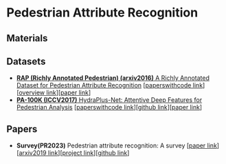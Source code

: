 # Pedestrian Attribute Recognition

## Materials


## Datasets

* [**RAP (Richly Annotated Pedestrian) (arxiv2016)** A Richly Annotated Dataset for Pedestrian Attribute Recognition](http://www.rapdataset.com/) [[paperswithcode link](https://paperswithcode.com/dataset/rap)][[overview link](http://www.rapdataset.com/rapv1.html)][[paper link](https://arxiv.org/abs/1603.07054)]
* [**PA-100K (ICCV2017)** HydraPlus-Net: Attentive Deep Features for Pedestrian Analysis](https://arxiv.org/abs/1709.09930v1) [[paperswithcode link](https://paperswithcode.com/dataset/pa-100k)][[github link](https://github.com/xh-liu/HydraPlus-Net)][[paper link](https://arxiv.org/abs/1709.09930v1)]


## Papers

* **Survey(PR2023)** Pedestrian attribute recognition: A survey [[paper link](https://www.sciencedirect.com/science/article/pii/S0031320321004015)][[arxiv2019 link](https://arxiv.org/abs/1901.07474)][[project link](https://sites.google.com/view/ahu-pedestrianattributes/)][[github link](https://github.com/wangxiao5791509/Pedestrian-Attribute-Recognition-Paper-List)]
